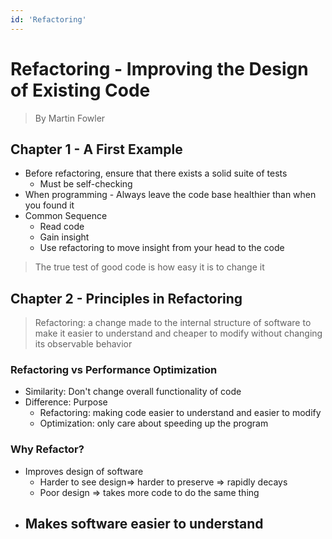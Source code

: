 ```yaml
---
id: 'Refactoring'
---
```


# Refactoring - Improving the Design of Existing Code
> By Martin Fowler

## Chapter 1 - A First Example
- Before refactoring, ensure that there exists a solid suite of tests
	- Must be self-checking
- When programming - Always leave the code base healthier than when you found it
- Common Sequence
	- Read code
	- Gain insight
	- Use refactoring to move insight from your head to the code

> The true test of good code is how easy it is to change it

## Chapter 2 - Principles in Refactoring
> Refactoring: a change made to the internal structure of software to make it easier to understand and cheaper to modify without changing its observable behavior

### Refactoring vs Performance Optimization
- Similarity: Don't change overall functionality of code
- Difference: Purpose
	- Refactoring: making code easier to understand and easier to modify
	- Optimization: only care about speeding up the program


### Why Refactor? 
- Improves design of software
	- Harder to see design=> harder to preserve => rapidly decays
	- Poor design =>  takes more code to do the same thing
- Makes software easier to understand
	- 